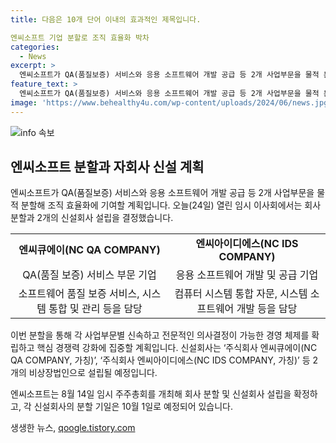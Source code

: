 ```yaml
---
title: 다음은 10개 단어 이내의 효과적인 제목입니다.

엔씨소프트 기업 분할로 조직 효율화 박차
categories:
  - News
excerpt: >
  엔씨소프트가 QA(품질보증) 서비스와 응용 소프트웨어 개발 공급 등 2개 사업부문을 물적 분할해 조직 효율화에 기여할 계획입니다. 각 신설회사는 각각 엔씨큐에이(NC QA COMPANY, 가칭), 엔씨아이디에스(NC IDS COMPANY, 가칭)가 되며, 전문화된 영역에 역량을 집중해 핵심 경쟁력을 강화하고 기업가치와 주주가치를 향상시킬 계획이다. 분할은 10월 1일에 이뤄지며, 수백명의 인력 이동이 예상된다. 관련 뉴스는 SBS Biz에서 확인할 수 있다. (150자)
feature_text: >
  엔씨소프트가 QA(품질보증) 서비스와 응용 소프트웨어 개발 공급 등 2개 사업부문을 물적 분할해 조직 효율화에 기여할 계획입니다. 각 신설회사는 각각 엔씨큐에이(NC QA COMPANY, 가칭), 엔씨아이디에스(NC IDS COMPANY, 가칭)가 되며, 전문화된 영역에 역량을 집중해 핵심 경쟁력을 강화하고 기업가치와 주주가치를 향상시킬 계획이다. 분할은 10월 1일에 이뤄지며, 수백명의 인력 이동이 예상된다. 관련 뉴스는 SBS Biz에서 확인할 수 있다. (150자)
image: 'https://www.behealthy4u.com/wp-content/uploads/2024/06/news.jpg'
---
```


<p><img src="https://www.behealthy4u.com/wp-content/uploads/2024/06/news.jpg" alt="info 속보" /></p>

<h2 data-ke-size="size26">엔씨소프트 분할과 자회사 신설 계획</h2>

<p data-ke-size="size16">엔씨소프트가 QA(품질보증) 서비스와 응용 소프트웨어 개발 공급 등 2개 사업부문을 물적 분할해 조직 효율화에 기여할 계획입니다. 오늘(24일) 열린 임시 이사회에서는 회사 분할과 2개의 신설회사 설립을 결정했습니다.</p>

<table>
  <tr>
    <td style="text-align: center; height: 17px;"><b>엔씨큐에이(NC QA COMPANY)</b></td>
    <td style="text-align: center; height: 17px;"><b>엔씨아이디에스(NC IDS COMPANY)</b></td>
  </tr>
  <tr>
    <td style="text-align: center; height: 17px;">QA(품질 보증) 서비스 부문 기업</td>
    <td style="text-align: center; height: 17px;">응용 소프트웨어 개발 및 공급 기업</td>
  </tr>
  <tr>
    <td style="text-align: center; height: 17px;">소프트웨어 품질 보증 서비스, 시스템 통합 및 관리 등을 담당</td>
    <td style="text-align: center; height: 17px;">컴퓨터 시스템 통합 자문, 시스템 소프트웨어 개발 등을 담당</td>
  </tr>
</table>

<p data-ke-size="size16">이번 분할을 통해 각 사업부문별 신속하고 전문적인 의사결정이 가능한 경영 체제를 확립하고 핵심 경쟁력 강화에 집중할 계획입니다. 신설회사는 ‘주식회사 엔씨큐에이(NC QA COMPANY, 가칭)’, ‘주식회사 엔씨아이디에스(NC IDS COMPANY, 가칭)’ 등 2개의 비상장법인으로 설립될 예정입니다.</p>

<p data-ke-size="size16">엔씨소프트는 8월 14일 임시 주주총회를 개최해 회사 분할 및 신설회사 설립을 확정하고, 각 신설회사의 분할 기일은 10월 1일로 예정되어 있습니다.</p>
생생한 뉴스, <a href="https://qoogle.tistory.com" rel="dofollow">qoogle.tistory.com</a>


